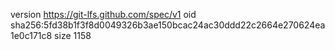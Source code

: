 version https://git-lfs.github.com/spec/v1
oid sha256:5fd38b1f3f8d0049326b3ae150bcac24ac30ddd22c2664e270624ea1e0c171c8
size 1158
